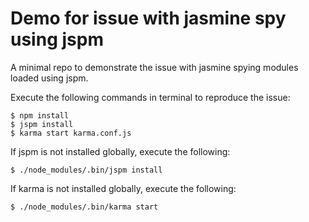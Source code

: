 Demo for issue with jasmine spy using jspm
===========================================

A minimal repo to demonstrate the issue with jasmine spying modules loaded using jspm.

Execute the following commands in terminal to reproduce the issue:

	$ npm install
	$ jspm install
	$ karma start karma.conf.js

If jspm is not installed globally, execute the following:

	$ ./node_modules/.bin/jspm install

If karma is not installed globally, execute the following:

	$ ./node_modules/.bin/karma start
